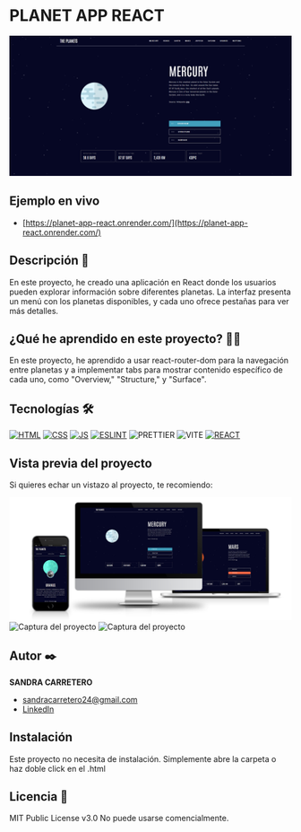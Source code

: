 # PLANET APP REACT
![Imagen del proyecto](https://github.com/SandraCarretero/planet-app-react/blob/main/public/images/planets_landing.png)

## Ejemplo en vivo

  - [https://planet-app-react.onrender.com/](https://planet-app-react.onrender.com/)

## Descripción 📑


En este proyecto, he creado una aplicación en React donde los usuarios pueden explorar información sobre diferentes planetas. La interfaz presenta un menú con los planetas disponibles, y cada uno ofrece pestañas para ver más detalles.

## ¿Qué he aprendido en este proyecto? 🙇🏻

En este proyecto, he aprendido a usar react-router-dom para la navegación entre planetas y a implementar tabs para mostrar contenido específico de cada uno, como "Overview," "Structure," y "Surface".

## Tecnologías 🛠

<!-- Iconos sacados de: https://github.com/hendrasob/badges/blob/master/README.md y https://github.com/alexandresanlim/Badges4-README.md-Profile -->

[![HTML](https://img.shields.io/badge/HTML5-E34F26?style=for-the-badge&logo=html5&logoColor=white)](https://es.wikipedia.org/wiki/HTML5)
[![CSS](https://img.shields.io/badge/CSS3-1572B6?style=for-the-badge&logo=css3&logoColor=white)](https://es.wikipedia.org/wiki/CSS)
[![JS](https://img.shields.io/badge/JavaScript-F7DF1E?style=for-the-badge&logo=javascript&logoColor=black)](https://es.wikipedia.org/wiki/JavaScript)
[![ESLINT](https://img.shields.io/badge/eslint-3A33D1?style=for-the-badge&logo=eslint&logoColor=white)](https://en.wikipedia.org/wiki/ESLint)
![PRETTIER](https://img.shields.io/badge/prettier-1A2C34?style=for-the-badge&logo=prettier&logoColor=F7BA3E)
![VITE](https://img.shields.io/badge/Vite-B73BFE?style=for-the-badge&logo=vite&logoColor=FFD62E)
[![REACT](https://img.shields.io/badge/-ReactJs-61DAFB?logo=react&logoColor=white&style=for-the-badge)](https://es.wikipedia.org/wiki/React)

## Vista previa del proyecto

Si quieres echar un vistazo al proyecto, te recomiendo:

![Captura del proyecto](https://github.com/SandraCarretero/planet-app-react/blob/main/public/images/planetapp.png)
![Captura del proyecto](https://github.com/SandraCarretero/rock-paper-scissors/blob/main/src/assets/images/planetapp-pages.png)
![Captura del proyecto](https://github.com/SandraCarretero/rock-paper-scissors/blob/main/src/assets/images/planetapp-pages2.png)

## Autor ✒️

**SANDRA CARRETERO**

- [sandracarretero24@gmail.com](sandracarretero24@gmail.com)
- [LinkedIn](https://www.linkedin.com/in/sandra-carretero-lopez/)
<!-- - [Porfolio web](https://tu-dominio.com/) -->

## Instalación

Este proyecto no necesita de instalación. Simplemente abre la carpeta o haz doble click en el .html

## Licencia 📄

MIT Public License v3.0
No puede usarse comencialmente.
